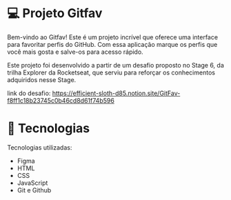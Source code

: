 
# 💻 Projeto Gitfav

Bem-vindo ao Gitfav! Este é um projeto incrível que oferece uma interface para favoritar perfis do GitHub. Com essa aplicação marque os perfis que você mais gosta e salve-os para acesso rápido.

Este projeto foi desenvolvido a partir de um desafio proposto no Stage 6, da trilha Explorer da Rocketseat, que serviu para reforçar os conhecimentos adquiridos nesse Stage. 

link do desafio: https://efficient-sloth-d85.notion.site/GitFav-f8ff1c18b23745c0b46cd8d61f74b596

# 🚀 Tecnologias
Tecnologias utilizadas:

- Figma
- HTML
- CSS
- JavaScript
- Git e Github
